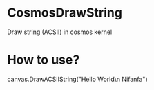 # CosmosDrawString
Draw string (ACSII) in cosmos kernel

# How to use?
canvas.DrawACSIIString("Hello World\n Nifanfa")
